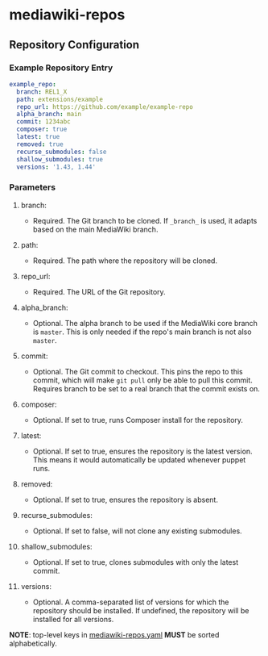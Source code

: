 # mediawiki-repos

## Repository Configuration

### Example Repository Entry

```yaml
example_repo:
  branch: REL1_X
  path: extensions/example
  repo_url: https://github.com/example/example-repo
  alpha_branch: main
  commit: 1234abc
  composer: true
  latest: true
  removed: true
  recurse_submodules: false
  shallow_submodules: true
  versions: '1.43, 1.44'
```

### Parameters

01. branch:
    - Required. The Git branch to be cloned. If `_branch_` is used, it adapts based on the main MediaWiki branch.

02. path:
    - Required. The path where the repository will be cloned.

03. repo_url:
    - Required. The URL of the Git repository.

04. alpha_branch:
    - Optional. The alpha branch to be used if the MediaWiki core branch is `master`. This is only needed if the repo's main branch is not also `master`.

05. commit:
    - Optional. The Git commit to checkout. This pins the repo to this commit, which will make `git pull` only be able to pull this commit. Requires branch to be set to a real branch that the commit exists on.

06. composer:
    - Optional. If set to true, runs Composer install for the repository.

07. latest:
    - Optional. If set to true, ensures the repository is the latest version. This means it would automatically be updated whenever puppet runs.

08. removed:
    - Optional. If set to true, ensures the repository is absent.

09. recurse_submodules:
    - Optional. If set to false, will not clone any existing submodules.

10. shallow_submodules:
    - Optional. If set to true, clones submodules with only the latest commit.

11. versions:
    - Optional. A comma-separated list of versions for which the repository should be installed. If undefined, the repository will be installed for all versions.

**NOTE**: top-level keys in [mediawiki-repos.yaml](mediawiki-repos.yaml) **MUST** be sorted alphabetically.
